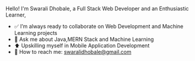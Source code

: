 Hello! I'm Swarali Dhobale, a Full Stack Web Developer and an Enthusiastic Learner,
- ✅ I’m always ready to collaborate on Web Development and Machine Learning projects
- 🔆 Ask me about Java,MERN Stack and Machine Learning
- ⬆ Upskilling myself in Mobile Application Development
- 📧 How to reach me: swaralidhobale@gmail.com
